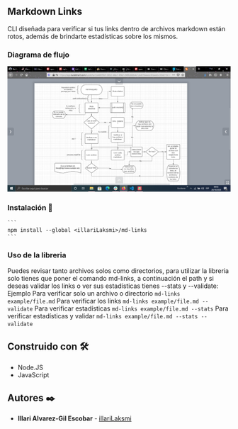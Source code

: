 ## Markdown Links
CLI diseñada para verificar si tus links dentro de archivos markdown están rotos, además de brindarte estadísticas sobre los mismos.
### Diagrama de flujo
![Diagrama](images\diagrama.png)
### Instalación 🔧
    ```
    npm install --global <illariLaksmi>/md-links
    ```
### Uso de la libreria
  Puedes revisar tanto archivos solos como directorios, para utilizar la libreria solo tienes que poner el comando md-links, a continuación el path y si deseas validar los links o ver sus estadísticas tienes --stats y --validate:
  Ejemplo
  Para verificar solo un archivo o directorio
  `md-links example/file.md`
  Para verificar los links
  `md-links example/file.md --validate`
  Para verificar estadísticas
  `md-links example/file.md --stats`
  Para verificar estadísticas y validar
  `md-links example/file.md --stats --validate`
  ## Construido con 🛠️
* Node.JS
* JavaScript
## Autores ✒️
* **Illari Alvarez-Gil Escobar** -  [illariLaksmi](https://github.com/illariLaksmi)
